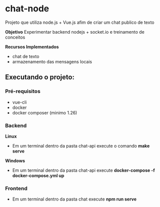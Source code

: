 # chat-node
Projeto que utiliza node.js + Vue.js afim de criar um chat publico de texto

**Objetivo**
Experimentar backend nodejs + socket.io e treinamento de conceitos

**Recursos Implementados**
  - chat de texto
  - armazenamento das mensagens locais


## Executando o projeto:

### Pré-requisitos
- vue-cli
- docker
- docker composer (minimo 1.26)

### Backend
  **Linux**
  - Em um terminal dentro da pasta chat-api execute o comando **make serve**

   **Windows**
   - Em um terminal dentro da pasta chat-api execute **docker-compose -f docker-compose.yml up**

### Frontend
  - Em um terminal dentro da pasta chat execute **npm run serve**
